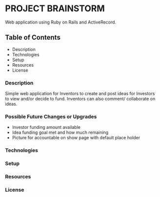 # PROJECT BRAINSTORM

Web application using Ruby on Rails and ActiveRecord.

## Table of Contents
- Description
- Technologies
- Setup
- Resources
- License

### Description

Simple web application for Inventors to create and post ideas for Investors to view and/or decide to fund. Inventors can also comment/ collaborate on ideas.

### Possible Future Changes or Upgrades
- Investor funding amount available
- Idea funding goal met and how much remaining
- Picture for accountable on show page with default place holder

### Technologies

### Setup

### Resources

### License


